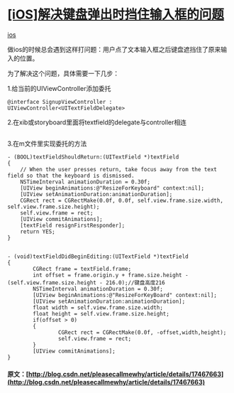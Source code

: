 #  [ [iOS]解决键盘弹出时挡住输入框的问题 ](/pleasecallmewhy/article/details/17467663)

[ ios ](http://www.csdn.net/tag/ios)

做ios的时候总会遇到这样打问题：用户点了文本输入框之后键盘遮挡住了原来输入的位置。 

为了解决这个问题，具体需要一下几步： 

  


1.给当前的UIViewController添加委托 
    
    
    @interface SignupViewController : UIViewController<UITextFieldDelegate>
    

  
2.在xib或storyboard里面将textfield的delegate与controller相连 

![]()   


3.在m文件里实现委托的方法 
    
    
    - (BOOL)textFieldShouldReturn:(UITextField *)textField 
    {        
        // When the user presses return, take focus away from the text field so that the keyboard is dismissed.        
        NSTimeInterval animationDuration = 0.30f;        
        [UIView beginAnimations:@"ResizeForKeyboard" context:nil];        
        [UIView setAnimationDuration:animationDuration];        
        CGRect rect = CGRectMake(0.0f, 0.0f, self.view.frame.size.width, self.view.frame.size.height);        
        self.view.frame = rect;        
        [UIView commitAnimations];        
        [textField resignFirstResponder];
        return YES;        
    }
    
    
    - (void)textFieldDidBeginEditing:(UITextField *)textField
    {        
            CGRect frame = textField.frame;
            int offset = frame.origin.y + frame.size.height - (self.view.frame.size.height - 216.0);//键盘高度216
            NSTimeInterval animationDuration = 0.30f;                
            [UIView beginAnimations:@"ResizeForKeyBoard" context:nil];                
            [UIView setAnimationDuration:animationDuration];
            float width = self.view.frame.size.width;                
            float height = self.view.frame.size.height;        
            if(offset > 0)
            {
                    CGRect rect = CGRectMake(0.0f, -offset,width,height);                
                    self.view.frame = rect;        
            }        
            [UIView commitAnimations];                
    }

  
  

#### 原文：[http://blog.csdn.net/pleasecallmewhy/article/details/17467663](http://blog.csdn.net/pleasecallmewhy/article/details/17467663)